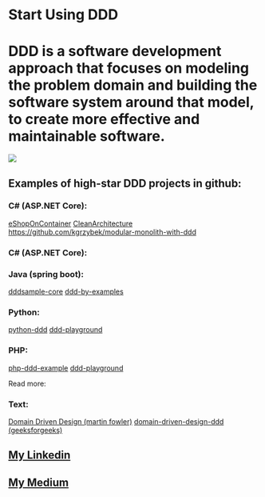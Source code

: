 # Start Using DDD

<h1>DDD is a software development approach that focuses on modeling the problem domain and building the software system around that model, to create more effective and maintainable software.</h1>

<img src="#"/>

<h2>Examples of high-star DDD projects in github:</h2>

<h3>C# (ASP.NET Core):</h3>
<a href="https://github.com/dotnet-architecture/eShopOnContainer">eShopOnContainer</a>
<a href="https://github.com/ardalis/CleanArchitecture">CleanArchitecture</a>
<a href="modular-monolith-with-ddd">https://github.com/kgrzybek/modular-monolith-with-ddd</a>

<h3>C# (ASP.NET Core):</h3>
<a href="#"></a>
<a href="#"></a>
<a href="#"></a>

<h3>Java (spring boot):</h3>
<a href="https://github.com/citerus/dddsample-core">dddsample-core</a>
<a href="https://github.com/ddd-by-examples/library">ddd-by-examples</a>

<h3>Python:</h3>
<a href="https://github.com/pgorecki/python-ddd">python-ddd</a>
<a href="https://github.com/jorge07/ddd-playground">ddd-playground</a>

<h3>PHP:</h3>
<a href="https://github.com/CodelyTV/php-ddd-example">php-ddd-example</a>
<a href="https://github.com/jorge07/ddd-playground">ddd-playground</a>

Read more:
<h3>Text:</h3>
<a href="https://martinfowler.com/bliki/DomainDrivenDesign.html">Domain Driven Design (martin fowler)</a>
<a href="https://www.geeksforgeeks.org/domain-driven-design-ddd">domain-driven-design-ddd (geeksforgeeks)</a>

<h2><a href="https://github.com/kavaan
Medium: https://medium.com/@KeivanDamirchi">My Linkedin</a></h2>
<h2><a href="https://medium.com/@KeivanDamirchi">My Medium</a></h2>
